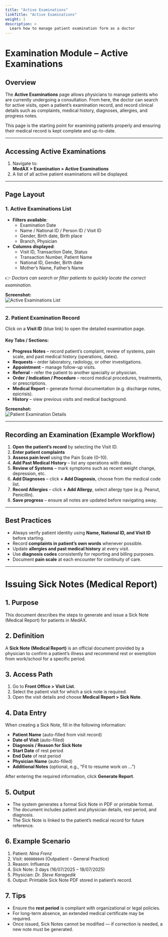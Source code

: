 ```yaml
---
title: "Active Examinations"
linkTitle: "Active Examinations"
weight: 1
description: >
  Learn how to manage patient examination form as a doctor
---
```

# Examination Module – Active Examinations

## Overview
The **Active Examinations** page allows physicians to manage patients who are currently undergoing a consultation. From here, the doctor can search for active visits, open a patient’s examination record, and record clinical details such as complaints, medical history, diagnoses, allergies, and progress notes.  

This page is the starting point for examining patients properly and ensuring their medical record is kept complete and up-to-date.

---

## Accessing Active Examinations
1. Navigate to:  
   **MedAX > Examination > Active Examinations**  
2. A list of all active patient examinations will be displayed.

---

## Page Layout

### 1. Active Examinations List
- **Filters available**:  
  - Examination Date  
  - Name / National ID / Person ID / Visit ID  
  - Gender, Birth date, Birth place  
  - Branch, Physician  
- **Columns displayed**:  
  - Visit ID, Transaction Date, Status  
  - Transaction Number, Patient Name  
  - National ID, Gender, Birth date  
  - Mother’s Name, Father’s Name  

👉 *Doctors can search or filter patients to quickly locate the correct examination.*

**Screenshot:**  
![Active Examinations List](examination/Screenshot_9.png)

---

### 2. Patient Examination Record
Click on a **Visit ID** (blue link) to open the detailed examination page.

#### Key Tabs / Sections:
- **Progress Notes** – record patient’s complaint, review of systems, pain scale, and past medical history (operations, dates).  
- **Requests** – order laboratory, radiology, or other investigations.  
- **Appointment** – manage follow-up visits.  
- **Referral** – refer the patient to another specialty or physician.  
- **Order / Indication / Procedure** – record medical procedures, treatments, or prescriptions.  
- **Medical Report** – generate formal documentation (e.g. discharge notes, epicrisis).  
- **History** – view previous visits and medical background.  

**Screenshot:**  
![Patient Examination Details](images/patient_examination_details.png)

---

## Recording an Examination (Example Workflow)

1. **Open the patient’s record** by selecting the Visit ID.  
2. **Enter patient complaints**
3. **Assess pain level** using the Pain Scale (0–10).  
4. **Add Past Medical History** – list any operations with dates.  
5. **Review of Systems** – mark symptoms such as recent weight change, depression, etc.  
6. **Add Diagnoses** – click **+ Add Diagnosis**, choose from the medical code list.  
7. **Record Allergies** – click **+ Add Allergy**, select allergy type (e.g. Peanut, Penicillin).  
8. **Save progress** – ensure all notes are updated before navigating away.  

---

## Best Practices
- Always verify patient identity using **Name, National ID, and Visit ID** before starting.  
- Record **complaints in patient’s own words** whenever possible.  
- Update **allergies and past medical history** at every visit.  
- Use **diagnosis codes** consistently for reporting and billing purposes.  
- Document **pain scale** at each encounter for continuity of care.  

---
# Issuing Sick Notes (Medical Report)

## 1. Purpose  
This document describes the steps to generate and issue a Sick Note (Medical Report) for patients in MedAX.  

## 2. Definition  
A **Sick Note (Medical Report)** is an official document provided by a physician to confirm a patient’s illness and recommend rest or exemption from work/school for a specific period.  

## 3. Access Path  
1. Go to **Front Office > Visit List**.  
2. Select the patient visit for which a sick note is required.  
3. Open the visit details and choose **Medical Report > Sick Note**.  

## 4. Data Entry  
When creating a Sick Note, fill in the following information:  
- **Patient Name** (auto-filled from visit record)  
- **Date of Visit** (auto-filled)  
- **Diagnosis / Reason for Sick Note**  
- **Start Date** of rest period  
- **End Date** of rest period  
- **Physician Name** (auto-filled)  
- **Additional Notes** (optional, e.g., “Fit to resume work on …”)  

After entering the required information, click **Generate Report**.  

## 5. Output  
- The system generates a formal Sick Note in PDF or printable format.  
- The document includes patient and physician details, rest period, and diagnosis.  
- The Sick Note is linked to the patient’s medical record for future reference.  

## 6. Example Scenario  
1. Patient: *Nina Frenz*  
2. Visit: `000000049` (Outpatient – General Practice)  
3. Reason: Influenza  
4. Sick Note: 3 days (16/07/2025 – 18/07/2025)  
5. Physician: *Dr. Steve Karagedik*  
6. Output: Printable Sick Note PDF stored in patient’s record.  

## 7. Tips  
- Ensure the **rest period** is compliant with organizational or legal policies.  
- For long-term absence, an extended medical certificate may be required.  
- Once issued, Sick Notes cannot be modified — if correction is needed, a new note must be generated.  
